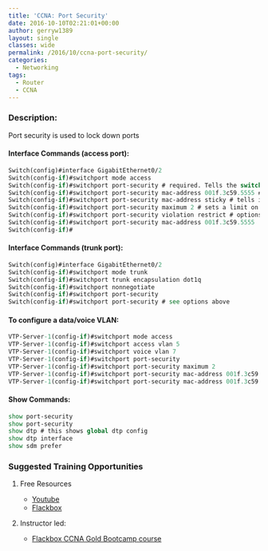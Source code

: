 ```yaml
---
title: 'CCNA: Port Security'
date: 2016-10-10T02:21:01+00:00
author: gerryw1389
layout: single
classes: wide
permalink: /2016/10/ccna-port-security/
categories:
  - Networking
tags:
  - Router
  - CCNA
---
```

<!--more-->

### Description:

Port security is used to lock down ports

#### Interface Commands (access port):

   ```tcl
   Switch(config)#interface GigabitEthernet0/2
   Switch(config-if)#switchport mode access
   Switch(config-if)#switchport port-security # required. Tells the switch port to enable security
   Switch(config-if)#switchport port-security mac-address 001f.3c59.5555 # set a static MAC - won't allow any others
   Switch(config-if)#switchport port-security mac-address sticky # tells it to dynamically remember the device attached. Must run "copy run start" for it to remember.
   Switch(config-if)#switchport port-security maximum 2 # sets a limit on the number of devices it can allow. 1 is the default.
   Switch(config-if)#switchport port-security violation restrict # options are restrict/shutdown/protect. Shutdown is default.
   Switch(config-if)#switchport port-security mac-address 001f.3c59.5555
   Switch(config-if)#
   ```

#### Interface Commands (trunk port):

   ```tcl
   Switch(config)#interface GigabitEthernet0/2
   Switch(config-if)#switchport mode trunk
   Switch(config-if)#switchport trunk encapsulation dot1q
   Switch(config-if)#switchport nonnegotiate
   Switch(config-if)#switchport port-security
   Switch(config-if)#switchport port-security # see options above
   ```

#### To configure a data/voice VLAN:

   ```tcl
   VTP-Server-1(config-if)#switchport mode access
   VTP-Server-1(config-if)#switchport access vlan 5
   VTP-Server-1(config-if)#switchport voice vlan 7
   VTP-Server-1(config-if)#switchport port-security
   VTP-Server-1(config-if)#switchport port-security maximum 2
   VTP-Server-1(config-if)#switchport port-security mac-address 001f.3c59.5555 vlan access
   VTP-Server-1(config-if)#switchport port-security mac-address 001f.3c59.7777 vlan voice
   ```

#### Show Commands:

   ```tcl
   show port-security
   show port-security
   show dtp # this shows global dtp config
   show dtp interface
   show sdm prefer
   ```

### Suggested Training Opportunities

1. Free Resources
   - [Youtube](https://www.youtube.com)
   - [Flackbox](https://www.flackbox.com/cisco-ccna-lab-guide)

2. Instructor led:
   - [Flackbox CCNA Gold Bootcamp course](https://www.flackbox.com/cisco-ccna-course)